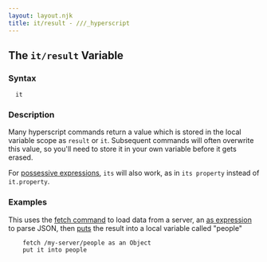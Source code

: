 ```yaml
---
layout: layout.njk
title: it/result - ///_hyperscript
---
```


## The `it/result` Variable

### Syntax

```ebnf
  it
```

### Description

Many hyperscript commands return a value which is stored in the local variable scope as `result` or `it`.  Subsequent commands will often overwrite this value, so you'll need to store it in your own variable before it gets erased.

For [possessive expressions](/expressions/possessive), `its` will also work, as in `its property` instead of `it.property`.

### Examples

This uses the [fetch command](/commands/fetch) to load data from a server, an [as expression](/expressions/as) to parse JSON, then [puts](/commands/put) the result into a local variable called "people"

```hyperscript
    fetch /my-server/people as an Object
    put it into people
```
